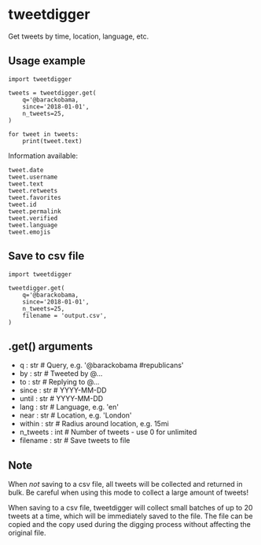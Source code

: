 # tweetdigger

Get tweets by time, location, language, etc.

## Usage example
```
import tweetdigger

tweets = tweetdigger.get(
    q='@barackobama,
    since='2018-01-01',
    n_tweets=25,
)

for tweet in tweets:
    print(tweet.text)
```

Information available:
```
tweet.date
tweet.username
tweet.text
tweet.retweets
tweet.favorites
tweet.id
tweet.permalink
tweet.verified
tweet.language
tweet.emojis
```

## Save to csv file
```
import tweetdigger

tweetdigger.get(
    q='@barackobama,
    since='2018-01-01',
    n_tweets=25,
    filename = 'output.csv',
)
```

## .get() arguments
- q : str  # Query, e.g. '@barackobama #republicans'
- by : str  # Tweeted by @...
- to : str  # Replying to @...
- since : str  # YYYY-MM-DD
- until : str  # YYYY-MM-DD
- lang : str  # Language, e.g. 'en'
- near : str  # Location, e.g. 'London'
- within : str  # Radius around location, e.g. 15mi
- n_tweets : int  # Number of tweets - use 0 for unlimited
- filename : str  # Save tweets to file

## Note
When *not* saving to a csv file, all tweets will be collected and returned in bulk. Be careful when using this mode to collect a large amount of tweets!

When saving to a csv file, tweetdigger will collect small batches of up to 20 tweets at a time, which will be immediately saved to the file. The file can be copied and the copy used during the digging process without affecting the original file.